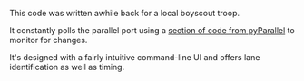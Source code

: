 This code was written awhile back for a local boyscout troop.

It constantly polls the parallel port using a [section of code from pyParallel](http://pyserial.svn.sourceforge.net/viewvc/pyserial/trunk/pyparallel/parallel/parallelppdev.py?view=log) to monitor for changes.

It's designed with a fairly intuitive command-line UI and offers lane identification as well as timing.

